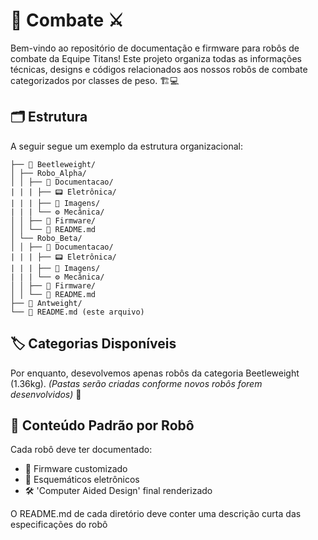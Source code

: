 # 🤖 Combate ⚔️

Bem-vindo ao repositório de documentação e firmware para robôs de combate da Equipe Titans! Este projeto organiza todas as informações técnicas, designs e códigos relacionados aos nossos robôs de combate categorizados por classes de peso. 🏗️💻

## 🗂️ Estrutura 

A seguir segue um exemplo da estrutura organizacional:
```
├── 🐞 Beetleweight/
│ ├── Robo_Alpha/
│ │ ├── 📄 Documentacao/
| | | ├── 📟 Eletrônica/
| | | ├── 📸 Imagens/
| | | └── ⚙️ Mecânica/
│ │ ├── 💾 Firmware/
│ │ └── 📌 README.md
│ └── Robo_Beta/
│ │ ├── 📄 Documentacao/
| | | ├── 📟 Eletrônica/
| | | ├── 📸 Imagens/
| | | └── ⚙️ Mecânica/
│ │ ├── 💾 Firmware/
│ │ └── 📌 README.md
├── 🐜 Antweight/
└── 📌 README.md (este arquivo)
```
## 🏷️ Categorias Disponíveis

Por enquanto, desevolvemos apenas robôs da categoria Beetleweight (1.36kg).
*(Pastas serão criadas conforme novos robôs forem desenvolvidos)* 🔄

## 🔧 Conteúdo Padrão por Robô

Cada robô deve ter documentado:
- 🧠 Firmware customizado
- 🔌 Esquemáticos eletrônicos
- 🛠️ 'Computer Aided Design' final renderizado

O README.md de cada diretório deve conter uma descrição curta das especificações do robô
